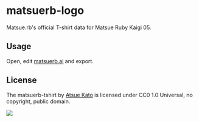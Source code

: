 # matsuerb-logo

Matsue.rb's official T-shirt data for Matsue Ruby Kaigi 05.

## Usage

Open, edit [matsuerb.ai](matsuerb.ai) and export.

## License

The matsuerb-tshirt by [Atsue Kato](https://github.com/KatoAtsue) is licensed under CC0 1.0 Universal, no copyright, public domain.

[![](http://i.creativecommons.org/p/zero/1.0/88x31.png)](http://creativecommons.org/publicdomain/zero/1.0/)
